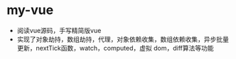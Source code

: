 # my-vue
- 阅读vue源码，手写精简版vue
- 实现了对象劫持，数组劫持，代理，对象依赖收集，数组依赖收集，异步批量更新，nextTick函数，watch，computed，虚拟 
  dom，diff算法等功能


